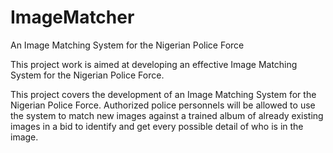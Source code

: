 # ImageMatcher
An Image Matching System for the Nigerian Police Force
<p>This project work is aimed at developing an effective Image Matching System for the Nigerian Police Force.</p>
<p>This project covers the development of an Image Matching System for the Nigerian Police Force. Authorized police personnels will be allowed to use the system to match new images against a trained album of already existing images in a bid to identify and get every possible detail of who is in the image.</p>
